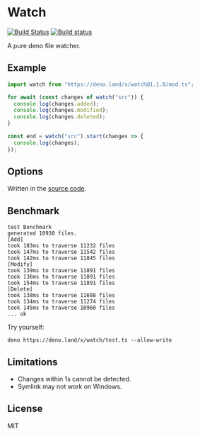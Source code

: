 # Watch

[![Build Status](https://travis-ci.org/jinjor/deno-watch.svg?branch=master)](https://travis-ci.org/jinjor/deno-watch)
[![Build status](https://ci.appveyor.com/api/projects/status/ri4l7qbn314e1uww?svg=true)](https://ci.appveyor.com/project/jinjor/deno-watch)

A pure deno file watcher.

## Example

```typescript
import watch from "https://deno.land/x/watch@1.1.0/mod.ts";

for await (const changes of watch("src")) {
  console.log(changes.added);
  console.log(changes.modified);
  console.log(changes.deleted);
}
```

```typescript
const end = watch("src").start(changes => {
  console.log(changes);
});
```

## Options

Written in the [source code](./mod.ts).

## Benchmark

```
test Benchmark
generated 10930 files.
[Add]
took 183ms to traverse 11232 files
took 147ms to traverse 11542 files
took 142ms to traverse 11845 files
[Modify]
took 139ms to traverse 11891 files
took 136ms to traverse 11891 files
took 154ms to traverse 11891 files
[Delete]
took 138ms to traverse 11608 files
took 134ms to traverse 11274 files
took 145ms to traverse 10960 files
... ok
```

Try yourself:

```
deno https://deno.land/x/watch/test.ts --allow-write
```

## Limitations

- Changes within 1s cannot be detected.
- Symlink may not work on Windows.

## License

MIT
